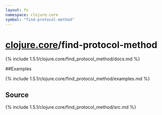 ```yaml
---
layout: fn
namespace: clojure.core
symbol: "find-protocol-method"
---
```


# [clojure.core](../)/find-protocol-method

{% include 1.5.1/clojure.core/find_protocol_method/docs.md %}

##Examples

{% include 1.5.1/clojure.core/find_protocol_method/examples.md %}
## Source
{% include 1.5.1/clojure.core/find_protocol_method/src.md %}

